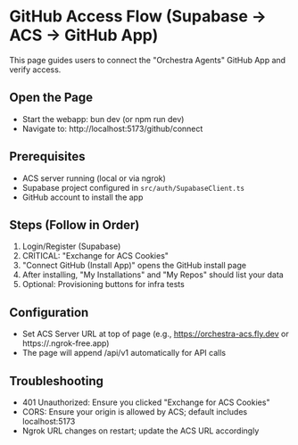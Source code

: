 # GitHub Access Flow (Supabase → ACS → GitHub App)

This page guides users to connect the "Orchestra Agents" GitHub App and verify access.

## Open the Page

- Start the webapp: bun dev (or npm run dev)
- Navigate to: http://localhost:5173/github/connect

## Prerequisites

- ACS server running (local or via ngrok)
- Supabase project configured in `src/auth/SupabaseClient.ts`
- GitHub account to install the app

## Steps (Follow in Order)

1. Login/Register (Supabase)
2. CRITICAL: "Exchange for ACS Cookies"
3. "Connect GitHub (Install App)" opens the GitHub install page
4. After installing, "My Installations" and "My Repos" should list your data
5. Optional: Provisioning buttons for infra tests

## Configuration

- Set ACS Server URL at top of page (e.g., https://orchestra-acs.fly.dev or https://<ngrok>.ngrok-free.app)
- The page will append /api/v1 automatically for API calls

## Troubleshooting

- 401 Unauthorized: Ensure you clicked "Exchange for ACS Cookies"
- CORS: Ensure your origin is allowed by ACS; default includes localhost:5173
- Ngrok URL changes on restart; update the ACS URL accordingly
